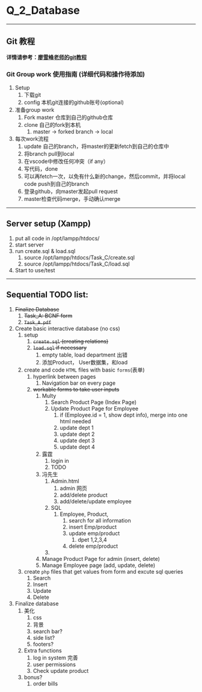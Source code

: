 # Q_2_Database
---
## Git 教程  

**详情请参考：[廖雪峰老师的git教程](https://www.liaoxuefeng.com/wiki/896043488029600)**

### Git Group work 使用指南 (详细代码和操作待添加)
1. Setup 
   1. 下载git
   2. config 本机git连接的github账号(optional)
2. 准备group work
   1. Fork master 仓库到自己的github仓库
   2. clone 自己的fork到本机
      1. master -> forked branch -> local
3. 每次work流程
   1. update 自己的branch，将master的更新fetch到自己的仓库中
   2. 将branch pull到local
   3. 在vscode中修改任何冲突（if any）
   4. 写代码，done
   5. 可以再fetch一次，以免有什么新的change，然后commit，并将local code push到自己的branch
   6. 登录github，向master发起pull request
   7. master检查代码merge，手动确认merge
---

## Server setup (Xampp)
1. put all code in /opt/lampp/htdocs/
2. start server 
3. run create.sql & load.sql
   1. source /opt/lampp/htdocs/Task_C/create.sql
   2. source /opt/lampp/htdocs/Task_C/load.sql
4. Start to use/test
---
## Sequential TODO list:
1. ~~Finalize Database~~
   1. ~~Task_A: BCNF form~~
   2. ~~`Task_A.pdf`~~
2. Create basic interactive database (no css)
   1. setup 
      1. ~~`create.sql` (creating relations)~~
      2. ~~`load.sql` if necessary~~
         1. empty table, load department 出错
         2. 添加Product， User数据集，和load
   2. create and code `HTML` files with basic `forms`(表单)
      1. hyperlink between pages 
         1. Navigation bar on every page
      2. ~~workable forms to take user inputs~~
         1. Multy
            1. Search Product Page (Index Page)
            2. Update Product Page for Employee
               1. if (Employee.id = 1, show dept info), merge into one html needed
               2. update dept 1
               3. update dept 2
               4. update dept 3
               5. update dept 4
         2. 露霆
            1. login in
            2. TODO
         3. 冯先生
            1. Admin.html 
               1. admin 网页
               2. add/delete product
               3. add/delete/update employee
            2. SQL
               1. Employee, Product, 
                  1. search for all information 
                  2. insert Emp/product 
                  3. update emp/product 
                     1. dpet 1,2,3,4
                  4. delete emp/product 
            3. 
         4. Manage Product Page for admin (insert, delete)
         5. Manage Employee page (add, update, delete)
   3. create `php` files that get values from form and excute sql queries
      1. Search 
      2. Insert 
      3. Update 
      4. Delete
3. Finalize database 
   1. 美化
      1. css 
      2. 背景
      3. search bar?
      4. side list?
      5. footers?
   2. Extra functions 
      1. log in system 完善
      2. user permissions 
      3. Check update product
   3. bonus?
      1. order bills 



